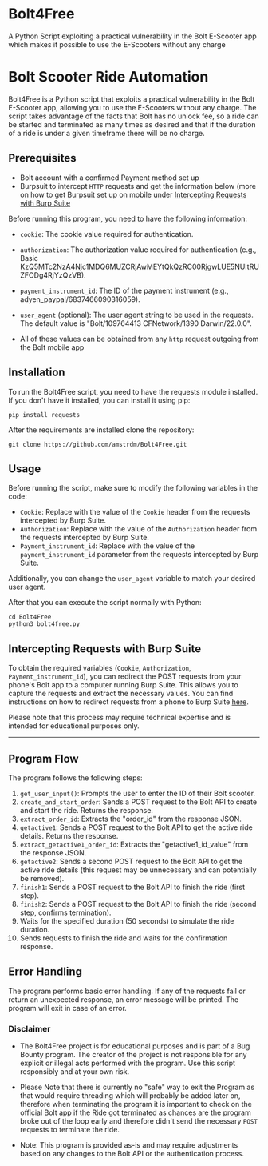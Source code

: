 # Bolt4Free
A Python Script exploiting a practical vulnerability in the Bolt E-Scooter app which makes it possible to use the E-Scooters without any charge

# Bolt Scooter Ride Automation

Bolt4Free is a Python script that exploits a practical vulnerability in the Bolt E-Scooter app, allowing you to use the E-Scooters without any charge. The script takes advantage of the facts that Bolt has no unlock fee, so a ride can be started and terminated as many times as desired and that if the duration of a ride is under a given timeframe there will be no charge.

## Prerequisites
- Bolt account with a confirmed Payment method set up
- Burpsuit to intercept `HTTP` requests and get the information below (more on how to get Burpsuit set up on mobile under [Intercepting Requests with Burp Suite](https://github.com/amstrdm/Bolt4Free/edit/main/README.md#intercepting-requests-with-burp-suite)

Before running this program, you need to have the following information:

- `cookie`: The cookie value required for authentication.
- `authorization`: The authorization value required for authentication (e.g., Basic KzQ5MTc2NzA4Njc1MDQ6MUZCRjAwMEYtQkQzRC00RjgwLUE5NUItRUZFODg4RjYzQzVB).
- `payment_instrument_id`: The ID of the payment instrument (e.g., adyen_paypal/6837466090316059).
- `user_agent` (optional): The user agent string to be used in the requests. The default value is "Bolt/109764413 CFNetwork/1390 Darwin/22.0.0".

- All of these values can be obtained from any `http` request outgoing from the Bolt mobile app

## Installation

To run the Bolt4Free script, you need to have the requests module installed. If you don't have it installed, you can install it using pip:
```
pip install requests
```
After the requirements are installed clone the repository:
```
git clone https://github.com/amstrdm/Bolt4Free.git
```

## Usage
Before running the script, make sure to modify the following variables in the code:

- `Cookie`: Replace with the value of the `Cookie` header from the requests intercepted by Burp Suite.
- `Authorization`: Replace with the value of the `Authorization` header from the requests intercepted by Burp Suite.
- `Payment_instrument_id`: Replace with the value of the `payment_instrument_id` parameter from the requests intercepted by Burp Suite.

Additionally, you can change the `user_agent` variable to match your desired user agent.

After that you can execute the script normally with Python:
```
cd Bolt4Free
python3 bolt4free.py
```


## Intercepting Requests with Burp Suite

To obtain the required variables (`Cookie`, `Authorization`, `Payment_instrument_id`), you can redirect the POST requests from your phone's Bolt app to a computer running Burp Suite. This allows you to capture the requests and extract the necessary values. You can find instructions on how to redirect requests from a phone to Burp Suite [here](https://portswigger.net/support/configuring-an-android-device-to-work-with-burp).

Please note that this process may require technical expertise and is intended for educational purposes only.

---

## Program Flow

The program follows the following steps:

1. `get_user_input()`: Prompts the user to enter the ID of their Bolt scooter.
2. `create_and_start_order`: Sends a POST request to the Bolt API to create and start the ride. Returns the response.
3. `extract_order_id`: Extracts the "order_id" from the response JSON.
4. `getactive1`: Sends a POST request to the Bolt API to get the active ride details. Returns the response.
5. `extract_getactive1_order_id`: Extracts the "getactive1_id_value" from the response JSON.
6. `getactive2`: Sends a second POST request to the Bolt API to get the active ride details (this request may be unnecessary and can potentially be removed).
7. `finish1`: Sends a POST request to the Bolt API to finish the ride (first step).
8. `finish2`: Sends a POST request to the Bolt API to finish the ride (second step, confirms termination).
9. Waits for the specified duration (50 seconds) to simulate the ride duration.
10. Sends requests to finish the ride and waits for the confirmation response.

## Error Handling

The program performs basic error handling. If any of the requests fail or return an unexpected response, an error message will be printed. The program will exit in case of an error.

### Disclaimer

- The Bolt4Free project is for educational purposes and is part of a Bug Bounty program. The creator of the project is not responsible for any explicit or illegal acts performed with the program. Use this script responsibly and at your own risk.

- Please Note that there is currently no "safe" way to exit the Program as that would require threading which will probably be added later on, therefore when terminating the program it is important to check on the official Bolt app if the Ride got terminated as chances are the program broke out of the loop early and therefore didn't send the necessary `POST` requests to terminate the ride.

- Note: This program is provided as-is and may require adjustments based on any changes to the Bolt API or the authentication process.